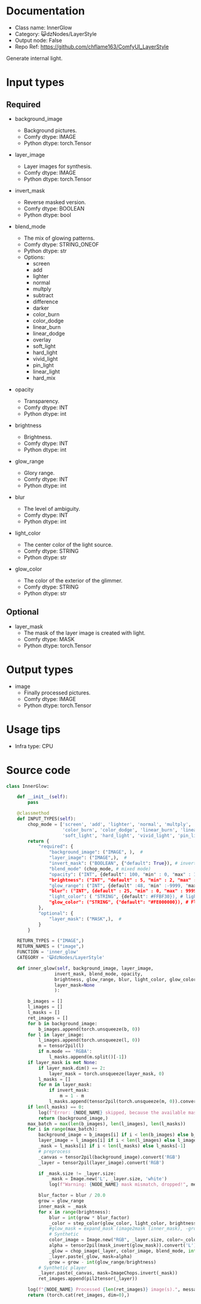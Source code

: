 # Documentation
- Class name: InnerGlow
- Category: 😺dzNodes/LayerStyle
- Output node: False
- Repo Ref: https://github.com/chflame163/ComfyUI_LayerStyle

Generate internal light.

# Input types

## Required

- background_image
    - Background pictures.
    - Comfy dtype: IMAGE
    - Python dtype: torch.Tensor

- layer_image
    - Layer images for synthesis.
    - Comfy dtype: IMAGE
    - Python dtype: torch.Tensor

- invert_mask
    - Reverse masked version.
    - Comfy dtype: BOOLEAN
    - Python dtype: bool

- blend_mode
    - The mix of glowing patterns.
    - Comfy dtype: STRING_ONEOF
    - Python dtype: str
    - Options:
        - screen
        - add
        - lighter
        - normal
        - multply
        - subtract
        - difference
        - darker
        - color_burn
        - color_dodge
        - linear_burn
        - linear_dodge
        - overlay
        - soft_light
        - hard_light
        - vivid_light
        - pin_light
        - linear_light
        - hard_mix

- opacity
    - Transparency.
    - Comfy dtype: INT
    - Python dtype: int

- brightness
    - Brightness.
    - Comfy dtype: INT
    - Python dtype: int

- glow_range
    - Glory range.
    - Comfy dtype: INT
    - Python dtype: int

- blur
    - The level of ambiguity.
    - Comfy dtype: INT
    - Python dtype: int

- light_color
    - The center color of the light source.
    - Comfy dtype: STRING
    - Python dtype: str

- glow_color
    - The color of the exterior of the glimmer.
    - Comfy dtype: STRING
    - Python dtype: str

## Optional

- layer_mask
    - The mask of the layer image is created with light.
    - Comfy dtype: MASK
    - Python dtype: torch.Tensor

# Output types

- image
    - Finally processed pictures.
    - Comfy dtype: IMAGE
    - Python dtype: torch.Tensor

# Usage tips
- Infra type: CPU

# Source code

```python
class InnerGlow:

    def __init__(self):
        pass

    @classmethod
    def INPUT_TYPES(self):
        chop_mode = ['screen', 'add', 'lighter', 'normal', 'multply', 'subtract','difference','darker',
                     'color_burn', 'color_dodge', 'linear_burn', 'linear_dodge', 'overlay',
                     'soft_light', 'hard_light', 'vivid_light', 'pin_light', 'linear_light', 'hard_mix']
        return {
            "required": {
                "background_image": ("IMAGE", ),  #
                "layer_image": ("IMAGE",),  #
                "invert_mask": ("BOOLEAN", {"default": True}), # invert mask
                "blend_mode" (chop_mode, # mixed mode)
                "opacity": ("INT", {default": 100, "min" : 0, "max" : 100, "step" ), # Transparency
                "brightness": ("INT", "default" : 5, "min" : 2, "max" : 20, "step" ), # iterative
                "glow_range": ("INT", {default" :48, "min" :-9999, "max" :9999, "step" ), # expansion
                "blur": ("INT", {default" : 25, "min" : 0, "max" : 9999, "step" ), # Expanding
                "light_color": ( "STRING", {default": #FFBF30}), # light center colour
                "glow_color": ("STRING", {"default": "#FE000000}), # Florious Outer Colors
            },
            "optional": {
                "layer_mask": ("MASK",),  #
            }
        }

    RETURN_TYPES = ("IMAGE",)
    RETURN_NAMES = ("image",)
    FUNCTION = 'inner_glow'
    CATEGORY = '😺dzNodes/LayerStyle'

    def inner_glow(self, background_image, layer_image,
                  invert_mask, blend_mode, opacity,
                  brightness, glow_range, blur, light_color, glow_color,
                  layer_mask=None
                  ):

        b_images = []
        l_images = []
        l_masks = []
        ret_images = []
        for b in background_image:
            b_images.append(torch.unsqueeze(b, 0))
        for l in layer_image:
            l_images.append(torch.unsqueeze(l, 0))
            m = tensor2pil(l)
            if m.mode == 'RGBA':
                l_masks.append(m.split()[-1])
        if layer_mask is not None:
            if layer_mask.dim() == 2:
                layer_mask = torch.unsqueeze(layer_mask, 0)
            l_masks = []
            for m in layer_mask:
                if invert_mask:
                    m = 1 - m
                l_masks.append(tensor2pil(torch.unsqueeze(m, 0)).convert('L'))
        if len(l_masks) == 0:
            log(f"Error: {NODE_NAME} skipped, because the available mask is not found.", message_type='error')
            return (background_image,)
        max_batch = max(len(b_images), len(l_images), len(l_masks))
        for i in range(max_batch):
            background_image = b_images[i] if i < len(b_images) else b_images[-1]
            layer_image = l_images[i] if i < len(l_images) else l_images[-1]
            _mask = l_masks[i] if i < len(l_masks) else l_masks[-1]
            # preprocess
            _canvas = tensor2pil(background_image).convert('RGB')
            _layer = tensor2pil(layer_image).convert('RGB')

            if _mask.size != _layer.size:
                _mask = Image.new('L', _layer.size, 'white')
                log(f"Warning: {NODE_NAME} mask mismatch, dropped!", message_type='warning')

            blur_factor = blur / 20.0
            grow = glow_range
            inner_mask = _mask
            for x in range(brightness):
                blur = int(grow * blur_factor)
                _color = step_color(glow_color, light_color, brightness, x)
                #glow_mask = expand_mask (image2mask (inner_mask), -grow, blur) #extension, blurry
                # Synthetic
                color_image = Image.new("RGB", _layer.size, color=_color)
                alpha = tensor2pil(mask_invert(glow_mask)).convert('L')
                _glow = chop_image(_layer, color_image, blend_mode, int(step_value(1, opacity, brightness, x)))
                _layer.paste(_glow, mask=alpha)
                grow = grow - int(glow_range/brightness)
            # Synthetic player
            _layer.paste(_canvas, mask=ImageChops.invert(_mask))
            ret_images.append(pil2tensor(_layer))

        log(f"{NODE_NAME} Processed {len(ret_images)} image(s).", message_type='finish')
        return (torch.cat(ret_images, dim=0),)
```